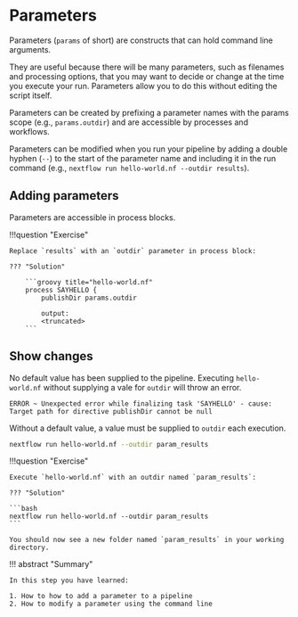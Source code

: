 # Parameters

Parameters (`params` of short) are constructs that can hold command line arguments.

They are useful because there will be many parameters, such as filenames and processing options, that you may want to decide or change at the time you execute your run. Parameters allow you to do this without editing the script itself.

Parameters can be created by prefixing a parameter names with the params scope (e.g., `params.outdir`) and are accessible by processes and workflows.

Parameters can be modified when you run your pipeline by adding a double hyphen (`--`) to the start of the parameter name and including it in the run command (e.g., `nextflow run hello-world.nf --outdir results`).

## Adding parameters

Parameters are accessible in process blocks.

!!!question "Exercise"

    Replace `results` with an `outdir` parameter in process block:

    ??? "Solution"

        ```groovy title="hello-world.nf"
        process SAYHELLO {
            publishDir params.outdir

            output: 
            <truncated>
        ```

## Show changes

No default value has been supplied to the pipeline. Executing `hello-world.nf` without supplying a vale for `outdir` will throw an error.

```console
ERROR ~ Unexpected error while finalizing task 'SAYHELLO' - cause: Target path for directive publishDir cannot be null
```

Without a default value, a value must be supplied to `outdir` each execution.

```bash
nextflow run hello-world.nf --outdir param_results
```

!!!question "Exercise"

    Execute `hello-world.nf` with an outdir named `param_results`:

    ??? "Solution"

    ```bash
    nextflow run hello-world.nf --outdir param_results
    ```

    You should now see a new folder named `param_results` in your working directory.

!!! abstract "Summary"

    In this step you have learned:  

    1. How to how to add a parameter to a pipeline 
    2. How to modify a parameter using the command line
